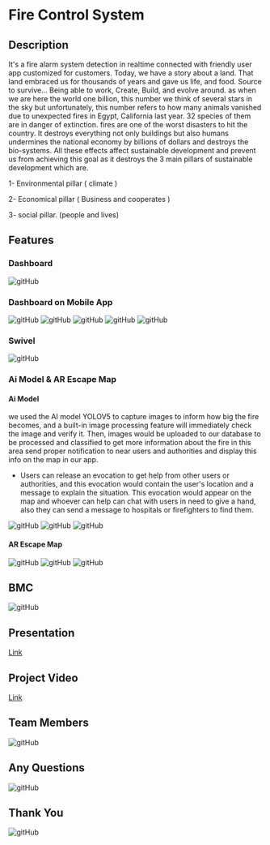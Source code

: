 # Fire Control System

## Description
It's a fire alarm system detection in realtime connected with friendly user app
customized for customers.
Today, we have a story about a land. That land embraced us for thousands of years and gave 
us life, and food. Source to survive… Being able to work, Create, Build, and evolve around. 
as when we are here the world one billion, this number we think of several stars in the sky but 
unfortunately, this number refers to how many animals vanished due to unexpected fires in Egypt, 
California last year. 32 species of them are in danger of extinction.
fires are one of the worst disasters to hit the country. It destroys everything not only buildings but also 
humans undermines the national economy by billions of dollars and destroys the bio-systems.
All these effects affect sustainable development and prevent us from achieving this goal as it 
destroys the 3 main pillars of sustainable development which are.

1- Environmental pillar ( climate )

2- Economical pillar ( Business and cooperates )

3- social pillar. (people and lives)

## Features
### Dashboard
![gitHub](https://github.com/MostafaEdrees11/Fire_Control_System/blob/master/Simulation/Dashboard.gif)

### Dashboard on Mobile App
![gitHub](https://github.com/MostafaEdrees11/DevFest_Mansoura_Hackathon_Average_A_Team/blob/master/Simulation/Mobil%20App%20photos/1.jpg)
![gitHub](https://github.com/MostafaEdrees11/DevFest_Mansoura_Hackathon_Average_A_Team/blob/master/Simulation/Mobil%20App%20photos/2.jpg)
![gitHub](https://github.com/MostafaEdrees11/DevFest_Mansoura_Hackathon_Average_A_Team/blob/master/Simulation/Mobil%20App%20photos/Artboard%201.png)
![gitHub](https://github.com/MostafaEdrees11/DevFest_Mansoura_Hackathon_Average_A_Team/blob/master/Simulation/Mobil%20App%20photos/Artboard%202.png)
![gitHub](https://github.com/MostafaEdrees11/Fire_Control_System/blob/master/Simulation/Dashboard%20on%20Mobile%20App.gif)

### Swivel
![gitHub](https://github.com/MostafaEdrees11/Fire_Control_System/blob/master/Simulation/swivel.gif)

### Ai Model & AR Escape Map
#### Ai Model
we used the AI model YOLOV5 to capture images to inform how big the fire becomes, 
and a built-in image processing feature will immediately check the image and verify it. 
Then, images would be uploaded to our database to be processed and classified to get more information about 
the fire in this area send proper notification to near users and authorities and 
display this info on the map in our app.

- Users can release an evocation to get help from other users or authorities, 
and this evocation would contain the user's location and a message to explain the situation. 
This evocation would appear on the map and whoever can help can chat with users in need to give a hand, 
also they can send a message to hospitals or firefighters to find them.

![gitHub](https://github.com/MostafaEdrees11/Fire_Control_System/blob/master/Simulation/1.jpg)
![gitHub](https://github.com/MostafaEdrees11/Fire_Control_System/blob/master/Simulation/2.jpg)
![gitHub](https://github.com/MostafaEdrees11/Fire_Control_System/blob/master/Simulation/3.jpg)

#### AR Escape Map
![gitHub](https://github.com/MostafaEdrees11/Fire_Control_System/blob/master/Simulation/ar%20app%20.jpg)
![gitHub](https://github.com/MostafaEdrees11/Fire_Control_System/blob/master/Simulation/ar%20features%20.jpg)
![gitHub](https://github.com/MostafaEdrees11/Fire_Control_System/blob/master/Simulation/map%20.jpg)

## BMC
![gitHub](https://github.com/MostafaEdrees11/Fire_Control_System/blob/master/BMC/BMC.jpg)

## Presentation 
[Link](https://www.canva.com/design/DAFwdU6254g/_tR2t6Ukuvw3RdxrxUZKYg/edit?utm_content=DAFwdU6254g&utm_campaign=designshare&utm_medium=link2&utm_source=sharebutton)

## Project Video
[Link](https://drive.google.com/file/d/1nkblINqgMxBleTannHnY-Uua7yGwkkfm/view?usp=drive_link)

## Team Members
![gitHub](https://github.com/MostafaEdrees11/DevFest_Mansoura_Hackathon_Average_A_Team/blob/master/Video/intro.gif)

## Any Questions
![gitHub](https://github.com/MostafaEdrees11/DevFest_Mansoura_Hackathon_Average_A_Team/blob/master/Simulation/Any%20Question.PNG)

## Thank You
![gitHub](https://github.com/MostafaEdrees11/DevFest_Mansoura_Hackathon_Average_A_Team/blob/master/Simulation/Thank%20you.PNG)
